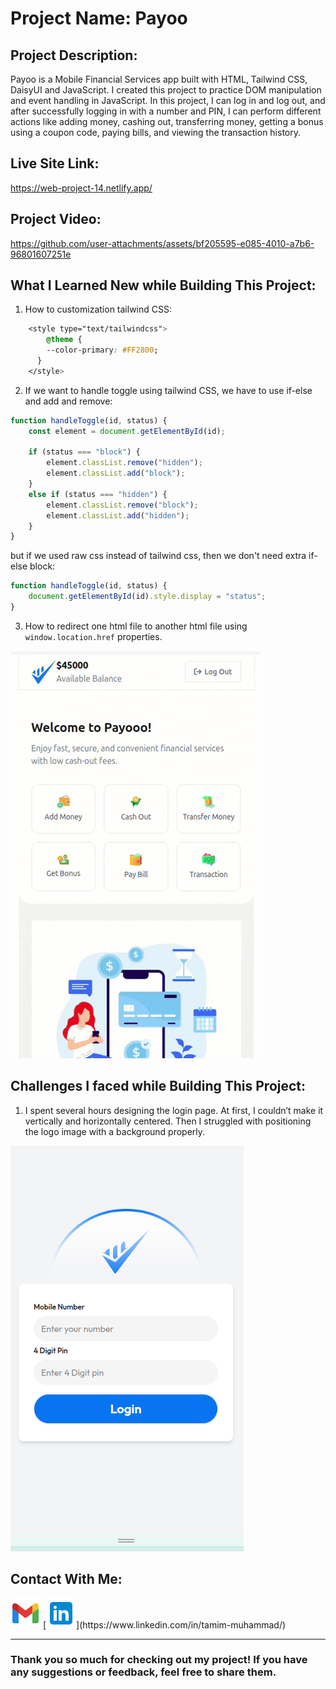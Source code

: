 # Project Name: Payoo

## Project Description: 

Payoo is a Mobile Financial Services app built with HTML, Tailwind CSS, DaisyUI and JavaScript. I created this project to practice DOM manipulation and event handling in JavaScript. In this project, I can log in and log out, and after successfully logging in with a number and PIN, I can perform different actions like adding money, cashing out, transferring money, getting a bonus using a coupon code, paying bills, and viewing the transaction history.

## Live Site Link:

https://web-project-14.netlify.app/

## Project Video:

https://github.com/user-attachments/assets/bf205595-e085-4010-a7b6-96801607251e

## What I Learned New while Building This Project:

1. How to customization tailwind CSS:  
```css
    <style type="text/tailwindcss">
        @theme {
        --color-primary: #FF2800;
      }
    </style>
```  
2. If we want to handle toggle using tailwind CSS, we have to use if-else and add and remove: 
```js
function handleToggle(id, status) {
    const element = document.getElementById(id);

    if (status === "block") {
        element.classList.remove("hidden");
        element.classList.add("block");
    }
    else if (status === "hidden") {
        element.classList.remove("block");
        element.classList.add("hidden");
    }
}
```
but if we used raw css instead of tailwind css, then  we don't need extra if-else block: 
```js
function handleToggle(id, status) {
    document.getElementById(id).style.display = "status";
}
```

3. How to redirect one html file to another html file using ```window.location.href``` properties.

![page navigation](assets/screenshots/page-navigation.gif)

## Challenges I faced while Building This Project:

1. I spent several hours designing the login page. At first, I couldn’t make it vertically and horizontally centered. Then I struggled with positioning the logo image with a background properly.  
   
![login-page](assets/screenshots/login-page.png)


## Contact With Me: 

[![Gmail](./assets/images/gmail.png "contact2tamim@gmail.com")](mailto:contact2tamim@gmail.com)
[![LinkedIn](./assets/images/linkedin.png "https://www.linkedin.com/in/tamim-muhammad/")](https://www.linkedin.com/in/tamim-muhammad/)

---

### Thank you so much for checking out my project! If you have any suggestions or feedback, feel free to share them.

